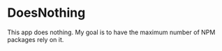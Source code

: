 # DoesNothing
This app does nothing.  My goal is to have the maximum number of NPM packages rely on it.
